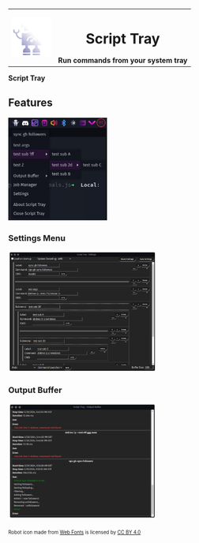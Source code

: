 <table align="center">
<tr>
  <td>
    <img src="./public/icon-512x512.png" width="80"/>
  </td>
  <th>
    <h1>Script Tray</h1>
    Run commands from your system tray
  </th>
</tr>
</table>

__Script Tray__ 

## Features

<img src ="./.github/image/screenshot-traymenu.png" alt="Run commands directly from your system tray" width="200"/>

### Settings Menu

<img src ="./.github/image/screenshot-settings.png" alt="Customizable via in-app settings" width="300"/>

### Output Buffer

<img src ="./.github/image/screenshot-buffer.png" alt="View previously ran commands via an output buffer" width="300"/>

<sub><sup>
Robot icon made from <a href="http://www.onlinewebfonts.com">Web Fonts</a>
is licensed by <a href="https://creativecommons.org/licenses/by/4.0/">CC BY 4.0</a>
</sup></sub>
